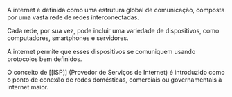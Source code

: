 
A internet é definida como uma estrutura global de comunicação, composta por uma vasta rede de redes interconectadas. 

Cada rede, por sua vez, pode incluir uma variedade de dispositivos, como computadores, smartphones e servidores.

A internet permite que esses dispositivos se comuniquem usando protocolos bem definidos.

O conceito de [[ISP]] (Provedor de Serviços de Internet) é introduzido como o ponto de conexão de redes domésticas, comerciais ou governamentais à internet maior.